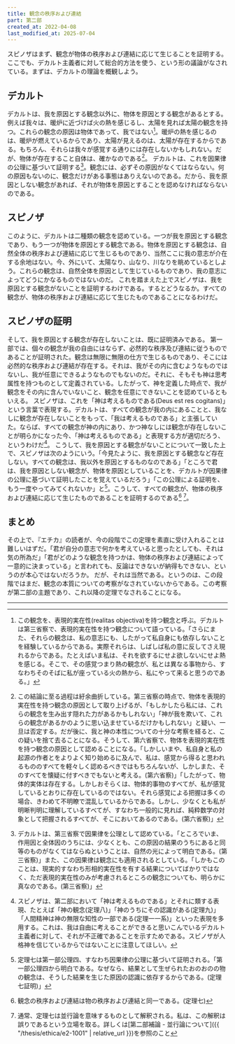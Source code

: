 ```yaml
---
title: 観念の秩序および連結
part: 第二部
created_at: 2022-04-08
last_modified_at: 2025-07-04
---
```


スピノザはまず、観念が物体の秩序および連結に応じて生じることを証明する。ここでも、デカルト主義者に対して総合的方法を使う、という形の議論がなされている。まずは、デカルトの理論を概観しよう。

## デカルト

デカルトは、我を原因とする観念以外に、物体を原因とする観念があるとする。例えば我々は、暖炉に近づけば火の熱を感じるし、太陽を見れば太陽の観念を持つ。これらの観念の原因は物体であって、我ではない[^ref1-1]。暖炉の熱を感じるのは、暖炉が燃えているからであり、太陽が見えるのは、太陽が存在するからである。もちろん、それらは我々が感覚する通りには存在しないかもしれない。だが、物体が存在すること自体は、確かなのである[^ref1-2]。
デカルトは、これを因果律の公理に基づいて証明する[^ref1-3]。観念には、必ずその原因がなくてはならない。何の原因もないのに、観念だけがある事態はありえないのである。だから、我を原因としない観念があれば、それが物体を原因とすることを認めなければならないのである。

[^ref1-1]:この観念を、表現的実在性(realitas objectiva)を持つ観念と呼ぶ。デカルトは第三省察で、表現的実在性を持つ観念について語っている。「さらにまた、それらの観念は、私の意志にも、したがって私自身にも依存しないことを経験しているからである。実際それらは、しばしば私の意に反してさえ現れるからである。たとえばいま私は、それを欲するにせよ欲しないにせよ熱を感じる。そこで、その感覚つまり熱の観念が、私とは異なる事物から、すなわちそのそばに私が座っている火の熱から、私にやって来ると思うのである。」

[^ref1-2]:この結論に至る過程は紆余曲折している。第三省察の時点で、物体を表現的実在性を持つ観念の原因として取り上げるが、「もしかしたら私には、これらの観念を生み出す隠れた力があるかもしれない」「神が我を欺いて、これらの観念があるかのように思い込ませているだけかもしれない」と疑い、一旦は否定する。だが後に、我と神の本性についての十分な考察を経ると、この疑いを捨て去ることになる。そうして、第六省察で、物体を表現的実在性を持つ観念の原因として認めることになる。「しかしいまや、私自身と私の起源の作者とをよりよく知り始めるに及んで、私は、感覚から得ると思われるもののすべてを軽々しく認めるべきではもちろんないが、しかしまた、そのすべてを懐疑に付すべきでもないと考える。(第六省察)」「したがって、物体的実体は存在する。しかしおそらくは、物体的事物のすべてが、私が感覚しているとおりに存在しているのではない。それら感覚による把握は多くの場合、きわめて不明瞭で混乱しているからである。しかし、少なくとも私が明晰判明に理解しているすべてが、すなわち一般的に見れば、純粋数学の対象として把握されるすべてが、そこにおいてあるのである。(第六省察)」

[^ref1-3]:デカルトは、第三省察で因果律を公理として認めている。「ところでいま、作用因と全体因のうちには、少なくとも、この原因の結果のうちにあると同等のものがなくてはならぬということは、自然の光によって明白である。(第三省察)」また、この因果律は観念にも適用されるとしている。「しかもこのことは、現実的すなわち形相的実在性を有する結果についてばかりではなく、ただ表現的実在性のみが考慮されるところの観念についても、明らかに真なのである。(第三省察)」

## スピノザ

このように、デカルトは二種類の観念を認めている。一つが我を原因とする観念であり、もう一つが物体を原因とする観念である。物体を原因とする観念は、自然全体の秩序および連結に応じて生じるものであり、当然ここに我の意志が介在する余地はない。今、外にいて、太陽なり、山なり、川なりを眺めているとしよう。これらの観念は、自然全体を原因として生じているものであり、我の意志によってどうにかなるものではないのだ。
これを踏まえた上でスピノザは、我を原因とする観念がないことを証明するわけである。するとどうなるか。すべての観念が、物体の秩序および連結に応じて生じたものであることになるわけだ。

## スピノザの証明

そして、我を原因とする観念が存在しないことは、既に証明済みである。
第一部では、個々の観念が我の自由にはならず、必然的な秩序及び連結に従うものであることが証明された。観念は無限に無限の仕方で生じるものであり、そこには必然的な秩序および連結が存在する。それは、我がその内に含むようなものではないし、我が任意にできるようなものでもないのだ。それに、そもそも神は思考属性を持つものとして定義されている。したがって、神を定義した時点で、我が観念をその内に含んでいないこと、観念を任意にできないことを認めているともいえる。
スピノザは、これを「神は考えるものである(Deus est res cogitans)」という言葉で表現する。デカルトは、すべての観念が我の内にあることと、我なしに観念が存在しないことをもって、「我は考えるものである」と主張していた。ならば、すべての観念が神の内にあり、かつ神なしには観念が存在しないことが明らかになった今、「神は考えるものである」と表現する方が適切だろう、というわけだ[^ref2-1]。
こうして、我を原因とする観念がないことについて一致した上で、スピノザは次のようにいう。「今見たように、我を原因とする観念など存在しない。すべての観念は、我以外を原因とするものなのである」「ところで君は、我を原因としない観念が、物体を原因としていることを、デカルトが因果律の公理に基づいて証明したことを覚えているだろう」「この公理による証明を、もう一度やってみてくれないか」と[^ref2-2]。こうして、すべての観念が、物体の秩序および連結に応じて生じたものであることを証明するのである[^ref2-3] [^ref2-4]。

[^ref2-1]:スピノザは、第二部において「神は考えるものである」とそれに類する表現、たとえば「神の観念(定理八)」「神のうちにその認識がある(定理九)」「人間精神は神の無限な知性の一部である(定理一一系)」といった表現を多用する。これは、我は自由に考えることができると思いこんでいるデカルト主義者に対して、それが不正確であることを示すためである。スピノザが人格神を信じているからではないことに注意してほしい。

[^ref2-2]:定理七は第一部公理四、すなわち因果律の公理に基づいて証明される。「第一部公理四から明白である。なぜなら、結果として生ぜられたおのおのの物の観念は、そうした結果を生じた原因の認識に依存するからである。(定理七証明)」

[^ref2-3]:観念の秩序および連結は物の秩序および連結と同一である。(定理七)

[^ref2-4]:通常、定理七は並行論を意味するものとして解釈される。私は、この解釈は誤りであるという立場を取る。詳しくは[第二部補論 - 並行論について]({{ "/thesis/ethica/e2-1001" | relative_url }})を参照のこと

## まとめ

その上で、『エチカ』の読者が、今の段階でこの定理を素直に受け入れることは難しいはずだ。「君が自分の意志で何かを考えていると思ったとしても、それは気の所為だ」「君がどのような観念を持つかは、物体の秩序および連結によって一意的に決まっている」と言われても、反論はできないが納得もできない、というのが本心ではないだろうか。
だが、それは当然である。というのは、この段階ではまだ、観念の本質についての考察がなされていないからである。この考察が第二部の主題であり、これ以降の定理でなされることになる。

---
